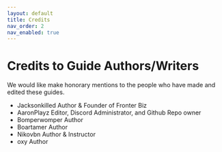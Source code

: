 ```yaml
---
layout: default
title: Credits
nav_order: 2
nav_enabled: true
---
```


# Credits to Guide Authors/Writers

We would like make honorary mentions to the people who have made and edited these guides.

- Jacksonkilled Author & Founder of Fronter Biz
- AaronPlayz Editor, Discord Administrator, and Github Repo owner
- Bomperwomper Author
- Boartamer Author
- Nikovbn Author & Instructor
- oxy Author